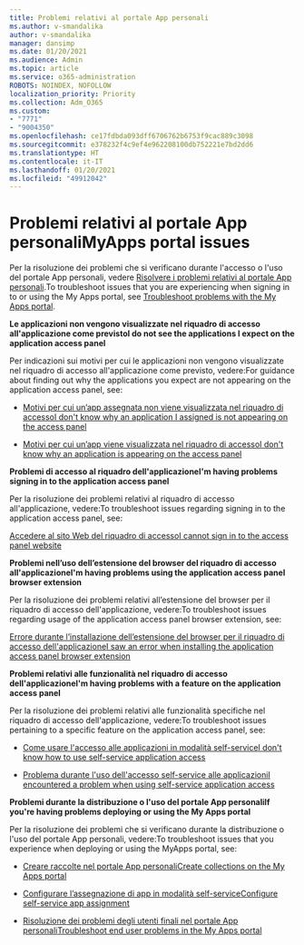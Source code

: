 ```yaml
---
title: Problemi relativi al portale App personali
ms.author: v-smandalika
author: v-smandalika
manager: dansimp
ms.date: 01/20/2021
ms.audience: Admin
ms.topic: article
ms.service: o365-administration
ROBOTS: NOINDEX, NOFOLLOW
localization_priority: Priority
ms.collection: Adm_O365
ms.custom:
- "7771"
- "9004350"
ms.openlocfilehash: ce17fdbda093dff6706762b6753f9cac889c3098
ms.sourcegitcommit: e378232f4c9ef4e962208100db752221e7bd2dd6
ms.translationtype: HT
ms.contentlocale: it-IT
ms.lasthandoff: 01/20/2021
ms.locfileid: "49912042"
---
```

# <a name="myapps-portal-issues"></a><span data-ttu-id="6f43b-102">Problemi relativi al portale App personali</span><span class="sxs-lookup"><span data-stu-id="6f43b-102">MyApps portal issues</span></span>

<span data-ttu-id="6f43b-103">Per la risoluzione dei problemi che si verificano durante l'accesso o l'uso del portale App personali, vedere [Risolvere i problemi relativi al portale App personali](https://docs.microsoft.com/azure/active-directory/user-help/my-apps-portal-end-user-troubleshoot).</span><span class="sxs-lookup"><span data-stu-id="6f43b-103">To troubleshoot issues that you are experiencing when signing in to or using the My Apps portal, see [Troubleshoot problems with the My Apps portal](https://docs.microsoft.com/azure/active-directory/user-help/my-apps-portal-end-user-troubleshoot).</span></span>

<span data-ttu-id="6f43b-104">**Le applicazioni non vengono visualizzate nel riquadro di accesso all'applicazione come previsto**</span><span class="sxs-lookup"><span data-stu-id="6f43b-104">**I do not see the applications I expect on the application access panel**</span></span>

<span data-ttu-id="6f43b-105">Per indicazioni sui motivi per cui le applicazioni non vengono visualizzate nel riquadro di accesso all'applicazione come previsto, vedere:</span><span class="sxs-lookup"><span data-stu-id="6f43b-105">For guidance about finding out why the applications you expect are not appearing on the application access panel, see:</span></span>

- [<span data-ttu-id="6f43b-106">Motivi per cui un’app assegnata non viene visualizzata nel riquadro di accesso</span><span class="sxs-lookup"><span data-stu-id="6f43b-106">I don't know why an application I assigned is not appearing on the access panel</span></span>](https://docs.microsoft.com/azure/active-directory/application-access-panel-unexpected-application-not-appearing/)
     
- [<span data-ttu-id="6f43b-107">Motivi per cui un’app viene visualizzata nel riquadro di accesso</span><span class="sxs-lookup"><span data-stu-id="6f43b-107">I don't know why an application is appearing on the access panel</span></span>](https://docs.microsoft.com/azure/active-directory/application-access-panel-unexpected-application-appears/)

<span data-ttu-id="6f43b-108">**Problemi di accesso al riquadro dell'applicazione**</span><span class="sxs-lookup"><span data-stu-id="6f43b-108">**I'm having problems signing in to the application access panel**</span></span>

<span data-ttu-id="6f43b-109">Per la risoluzione dei problemi relativi al riquadro di accesso all'applicazione, vedere:</span><span class="sxs-lookup"><span data-stu-id="6f43b-109">To troubleshoot issues regarding signing in to the application access panel, see:</span></span>

[<span data-ttu-id="6f43b-110">Accedere al sito Web del riquadro di accesso</span><span class="sxs-lookup"><span data-stu-id="6f43b-110">I cannot sign in to the access panel website</span></span>](https://docs.microsoft.com/azure/active-directory/manage-apps/application-sign-in-other-problem-access-panel)

<span data-ttu-id="6f43b-111">**Problemi nell’uso dell’estensione del browser del riquadro di accesso all'applicazione**</span><span class="sxs-lookup"><span data-stu-id="6f43b-111">**I'm having problems using the application access panel browser extension**</span></span>

<span data-ttu-id="6f43b-112">Per la risoluzione dei problemi relativi all’estensione del browser per il riquadro di accesso dell'applicazione, vedere:</span><span class="sxs-lookup"><span data-stu-id="6f43b-112">To troubleshoot issues regarding usage of the application access panel browser extension, see:</span></span>

[<span data-ttu-id="6f43b-113">Errore durante l’installazione dell’estensione del browser per il riquadro di accesso dell'applicazione</span><span class="sxs-lookup"><span data-stu-id="6f43b-113">I saw an error when installing the application access panel browser extension</span></span>](https://docs.microsoft.com/azure/active-directory/application-access-panel-extension-problem-installing/)

<span data-ttu-id="6f43b-114">**Problemi relativi alle funzionalità nel riquadro di accesso dell'applicazione**</span><span class="sxs-lookup"><span data-stu-id="6f43b-114">**I'm having problems with a feature on the application access panel**</span></span>

<span data-ttu-id="6f43b-115">Per la risoluzione dei problemi relativi alle funzionalità specifiche nel riquadro di accesso dell'applicazione, vedere:</span><span class="sxs-lookup"><span data-stu-id="6f43b-115">To troubleshoot issues pertaining to a specific feature on the application access panel, see:</span></span>

- [<span data-ttu-id="6f43b-116">Come usare l'accesso alle applicazioni in modalità self-service</span><span class="sxs-lookup"><span data-stu-id="6f43b-116">I don't know how to use self-service application access</span></span>](https://docs.microsoft.com/azure/active-directory/manage-apps/access-panel-manage-self-service-access) 

- [<span data-ttu-id="6f43b-117">Problema durante l'uso dell'accesso self-service alle applicazioni</span><span class="sxs-lookup"><span data-stu-id="6f43b-117">I encountered a problem when using self-service application access</span></span>](https://docs.microsoft.com/azure/active-directory/manage-apps/access-panel-manage-self-service-access)
    
<span data-ttu-id="6f43b-118">**Problemi durante la distribuzione o l'uso del portale App personali**</span><span class="sxs-lookup"><span data-stu-id="6f43b-118">**If you're having problems deploying or using the My Apps portal**</span></span>

<span data-ttu-id="6f43b-119">Per la risoluzione dei problemi che si verificano durante la distribuzione o l'uso del portale App personali, vedere:</span><span class="sxs-lookup"><span data-stu-id="6f43b-119">To troubleshoot issues that you experience when deploying or using the MyApps portal, see:</span></span>

- [<span data-ttu-id="6f43b-120">Creare raccolte nel portale App personali</span><span class="sxs-lookup"><span data-stu-id="6f43b-120">Create collections on the My Apps portal</span></span>](https://docs.microsoft.com/azure/active-directory/manage-apps/access-panel-collections) 
    
- [<span data-ttu-id="6f43b-121">Configurare l’assegnazione di app in modalità self-service</span><span class="sxs-lookup"><span data-stu-id="6f43b-121">Configure self-service app assignment</span></span>](https://docs.microsoft.com/azure/active-directory/manage-apps/manage-self-service-access)
     
- [<span data-ttu-id="6f43b-122">Risoluzione dei problemi degli utenti finali nel portale App personali</span><span class="sxs-lookup"><span data-stu-id="6f43b-122">Troubleshoot end user problems in the My Apps portal</span></span>](https://docs.microsoft.com/azure/active-directory/user-help/my-apps-portal-end-user-troubleshoot)



